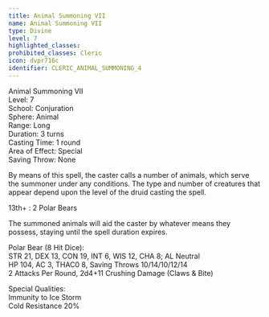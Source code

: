 ```yaml
---
title: Animal Summoning VII
name: Animal Summoning VII
type: Divine
level: 7
highlighted_classes: 
prohibited_classes: Cleric
icon: dvpr716c
identifier: CLERIC_ANIMAL_SUMMONING_4
---
```

Animal Summoning VII  
Level: 7  
School: Conjuration  
Sphere: Animal  
Range: Long  
Duration: 3 turns  
Casting Time: 1 round  
Area of Effect: Special  
Saving Throw: None  
  
By means of this spell, the caster calls a number of animals, which serve the summoner under any conditions. The type and number of creatures that appear depend upon the level of the druid casting the spell.  
  
13th+ : 2 Polar Bears  
  
The summoned animals will aid the caster by whatever means they possess, staying until the spell duration expires.  
  
Polar Bear (8 Hit Dice):  
STR 21, DEX 13, CON 19, INT 6, WIS 12, CHA 8;  AL Neutral  
HP 104, AC 3, THAC0 8, Saving Throws 10/14/10/12/14  
2 Attacks Per Round, 2d4+11 Crushing Damage (Claws &amp; Bite)  
  
Special Qualities:  
Immunity to Ice Storm  
Cold Resistance 20%  

